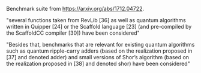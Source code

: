Benchmark suite from https://arxiv.org/abs/1712.04722.

"several functions taken from RevLib [36] as well as quantum algorithms written in Quipper [24] or the Scaffold language [23] (and pre-compiled by the ScaffoldCC compiler [30]) have been considered"

"Besides that, benchmarks that
are relevant for existing quantum algorithms such as quantum
ripple-carry adders (based on the realization proposed in [37]
and denoted adder) and small versions of Shor’s algorithm
(based on the realization proposed in [38] and denoted shor)
have been considered"